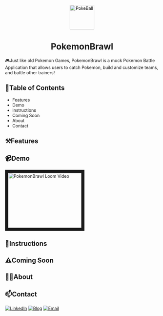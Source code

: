 <div align="center">
  <img height="80px" src="https://static.wikia.nocookie.net/pokemon-fano/images/6/6f/Poke_Ball.png/revision/latest/scale-to-width-down/767?cb=20140520015336" alt="PokeBall"/>
</div>
  
<h1 align="center">
    PokemonBrawl
</h1>

<p>
  🎮Just like old Pokemon Games, PokemonBrawl is a mock Pokemon Battle Application that allows users to catch Pokemon, build and customize teams, and battle other trainers!
</p>

<h2>
  📖Table of Contents
</h2>
<ul> 
  <li>Features</li>
  <li>Demo</li>
  <li>Instructions</li>
  <li>Coming Soon</li>
  <li>About</li>
  <li>Contact</li>
</ul>

<h2>
  ⚒️Features
</h2>

<h2>
  📹Demo
</h2>

<a href="https://www.loom.com/share/d5a1338edc5e44c9af19149239ee4b51?sharedAppSource=personal_library" target="_blank">
<img src="https://www.loom.com/share/d5a1338edc5e44c9af19149239ee4b51" 
alt="PokemonBrawl Loom Video" width="240" height="180" border="10" /></a>

<h2>
  📜Instructions
</h2>

<h2>
  ⚠️Coming Soon
</h2>

<h2>
  🙋‍♂️About
</h2>

<h2>
  📫Contact
</h2>

[![LinkedIn](https://img.shields.io/badge/LinkedIn-0077B5?style=for-the-badge&logo=linkedin&logoColor=white)][1]
[![Blog](https://img.shields.io/badge/Medium-12100E?style=for-the-badge&logo=medium&logoColor=white)][2]
[![Email](https://img.shields.io/badge/Gmail-D14836?style=for-the-badge&logo=gmail&logoColor=white)][3]

[1]: https://www.linkedin.com/in/sean-balayan/
[2]: https://sheeep.medium.com/
[3]: balayans2014@gmail.com
